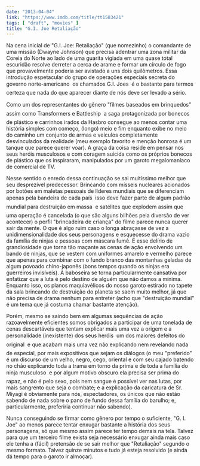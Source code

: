 ```yaml
---
date: "2013-04-04"
link: "https://www.imdb.com/title/tt1583421"
tags: [ "draft", "movies" ]
title: "G.I. Joe Retaliação"
---
```

Na cena inicial de "G.I. Joe: Retaliação" (que nomezinho) o comandante de uma missão (Dwayne Johnson) que precisa adentrar uma zona militar da Coreia do Norte ao lado de uma guarita vigiada em uma quase total escuridão resolve derreter a cerca de arame e formar um círculo de fogo que provavelmente poderia ser avistado a uns dois quilômetros. Essa introdução espetacular do grupo de operações especiais secreta do governo norte-americano  os chamados G.I. Joes  é o bastante para termos certeza que nada do que aparecer diante de nós deve ser levado a sério.

Como um dos representantes do gênero "filmes baseados em brinquedos"  assim como Transformers e Battleship  a saga protagonizada por bonecos de plástico e carrinhos irados da Hasbro consegue ao menos contar uma história simples com começo, (longo) meio e fim enquanto exibe no meio do caminho um conjunto de armas e veículos completamente desvinculados da realidade (meu exemplo favorito e menção honrosa é um tanque que parece querer voar). A graça da coisa reside em pensar nos seus heróis musculosos e com coragem suicida como os próprios bonecos de plástico que os inspiraram, manipulados por um garoto megalomaníaco de comercial de TV.

Nesse sentido o enredo dessa continuação se sai muitíssimo melhor que seu desprezível predecessor. Brincando com mísseis nucleares acionados por botões em maletas pessoais de líderes mundiais que se diferenciam apenas pela bandeira de cada país  isso deve fazer parte de algum padrão mundial para destruição em massa  e satélites que explodem assim que uma operação é cancelada (o que são alguns bilhões pela diversão de ver acontecer) o perfil "brincadeira de criança" do filme parece nunca querer sair da mente. O que é algo ruim caso o longa abraçasse de vez a unidimensionalidade dos seus personagens e esquecesse do drama vazio da família de ninjas e pessoas com máscara fumê. É esse delírio de grandiosidade que torna tão maçante as cenas de ação envolvendo um bando de ninjas, que se vestem com uniformes amarelo e vermelho parece que apenas para combinar com o fundo branco das montanhas geladas de algum povoado chino-japonês (bons tempos quando os ninjas era guerreiros invisíveis). A baboseira se torna particularmente cansativa por enfatizar que a luta é pelo destino de alguém que não damos a mínima. Enquanto isso, os planos maquiavélicos do nosso garoto estirado no tapete da sala brincando de destruição do planeta se saem muito melhor, já que não precisa de drama nenhum para entreter (acho que "destruição mundial" é um tema que já costuma chamar bastante atenção).

Porém, mesmo se saindo bem em algumas sequências de ação razoavelmente eficientes somos obrigados a participar de uma tonelada de cenas descartáveis que tentam explicar mais uma vez a origem e a personalidade (inexistente) dos seus heróis  um dos maiores defeitos do original  e que acabam mais uma vez não explicando nem revelando nada de especial, por mais expositivos que sejam os diálogos (o meu "preferido" é um discurso de um velho, negro, cego, oriental e com seu cajado batendo no chão explicando toda a trama em torno da prima e de toda a família do ninja musculoso  e por algum motivo obscuro ela precisa ser prima do rapaz, e não é pelo sexo, pois nem sangue é possível ver nas lutas, por mais sangrento que seja o combate; e a explicação da caricatura de Sr. Miyagi é obviamente para nós, espectadores, os únicos que não estão sabendo de nada sobre o pano de fundo dessa família do barulho; e, particularmente, preferiria continuar não sabendo).

Nunca conseguindo se firmar como gênero por tempo o suficiente, "G. I. Joe" ao menos parece tentar enxugar bastante a história dos seus personagens, só que mesmo assim parece ter tempo demais na tela. Talvez para que um terceiro filme exista seja necessário enxugar ainda mais caso ele tenha a (fácil) pretensão de se sair melhor que "Retaliação" segundo o mesmo formato. Talvez quinze minutos e tudo já esteja resolvido (e ainda dá tempo para o garoto ir almoçar).

